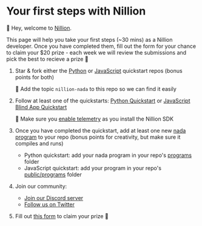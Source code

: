 # Your first steps with Nillion

👋 Hey, welcome to [Nillion](https://docs.nillion.com/).

This page will help you take your first steps (~30 mins) as a Nillion developer. Once you have completed them, fill out the form for your chance to claim your $20 prize - each week we will review the submissions and pick the best to recieve a prize 🎉

1. Star & fork either the [Python](https://github.com/NillionNetwork/nillion-python-starter) or [JavaScript](https://github.com/NillionNetwork/cra-nillion) quickstart repos (bonus points for both)

   🚨 Add the topic `nillion-nada` to this repo so we can find it easily

2. Follow at least one of the quickstarts: [Python Quickstart](/python-quickstart) or [JavaScript Blind App Quickstart](/quickstart)

   🚨 Make sure you [enable telemetry](/nillion-sdk-and-tools#installation) as you install the Nillion SDK

3. Once you have completed the quickstart, add at least one new [nada program](/nada-lang-programs) to your repo (bonus points for creativity, but make sure it compiles and runs)

   - Python quickstart: add your nada program in your repo's [programs](https://github.com/NillionNetwork/nillion-python-starter/tree/main/programs) folder
   - JavaScript quickstart: add your program in your repo's [public/programs](https://github.com/NillionNetwork/cra-nillion/tree/main/public/programs) folder

4. Join our community:

   - [Join our Discord server](https://discord.com/invite/nillionnetwork)
   - [Follow us on Twitter](https://x.com/nillionnetwork)

5. Fill out [this form](https://forms.gle/TXhKmEjjrRhFYtf48) to claim your prize 🎉
